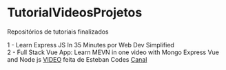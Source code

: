 # TutorialVideosProjetos

Repositórios de tutoriais finalizados



1 - Learn Express JS In 35 Minutes por Web Dev Simplified <br>
2 - Full Stack Vue App: Learn MEVN in one video with Mongo Express Vue and Node js [VIDEO](https://www.youtube.com/watch?v=vr6O-IYebXA ) feita de Esteban Codes [Canal](https://www.youtube.com/channel/UCbWV65OoGP6mw2pGd0c5E-g)
